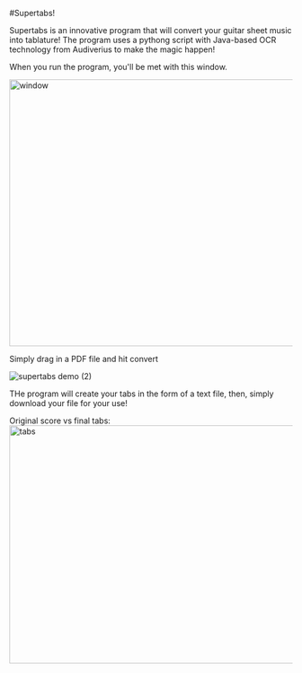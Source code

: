 #Supertabs!

Supertabs is an innovative program that will convert your guitar sheet music into tablature! The program uses a pythong script with Java-based OCR technology from Audiverius to make the magic happen!

When you run the program, you'll be met with this window.

<img width="517" height="475" alt="window" src="https://github.com/user-attachments/assets/9cd0e54f-9b65-4ead-b3dc-b98006183c83" />

Simply drag in a PDF file and hit convert

![supertabs demo (2)](https://github.com/user-attachments/assets/f61c27ea-3438-441f-b758-5b7015c93be0)

THe program will create your tabs in the form of a text file, then, simply download your file for your use! 

Original score vs final tabs:
<img width="1034" height="424" alt="tabs" src="https://github.com/user-attachments/assets/557f14ac-f6fc-411d-954c-ca99b8cc59bf" />
